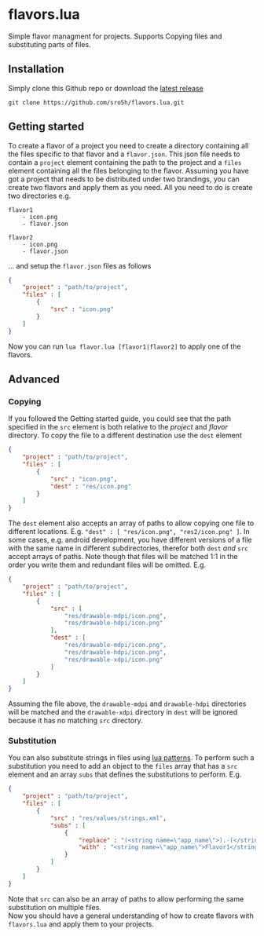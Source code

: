 # flavors.lua
Simple flavor managment for projects. Supports Copying files and substituting
parts of files.

## Installation
Simply clone this Github repo or download the [latest release](https://github.com/sro5h/flavors.lua/releases/latest)
~~~
git clone https://github.com/sro5h/flavors.lua.git
~~~

## Getting started
To create a flavor of a project you need to create a directory containing all the files specific to that flavor and a `flavor.json`. This json file needs to contain a `project` element containing the path to the project and a `files` element containing all the files belonging to the flavor. Assuming you have got a project that needs to be distributed under two brandings, you can create two flavors and apply them as you need. All you need to do is create two directories e.g.
~~~
flavor1
    - icon.png
    - flavor.json
~~~
~~~
flavor2
    - icon.png
    - flavor.json
~~~
... and setup the `flavor.json` files as follows
~~~ json
{
    "project" : "path/to/project",
    "files" : [
        {
            "src" : "icon.png"
        }
    ]
}
~~~
Now you can run `lua flavor.lua [flavor1|flavor2]` to apply one of the flavors.

## Advanced

### Copying
If you followed the Getting started guide, you could see that the path specified in the `src` element is both relative to the *project* and *flavor* directory. To copy the file to a different destination use the `dest` element
~~~ json
{
    "project" : "path/to/project",
    "files" : [
        {
            "src" : "icon.png",
            "dest" : "res/icon.png"
        }
    ]
}
~~~
The `dest` element also accepts an array of paths to allow copying one file to different locations. E.g. `"dest" : [ "res/icon.png", "res2/icon.png" ]`.
In some cases, e.g. android development, you have different versions of a file with the same name in different subdirectories, therefor both `dest` *and* `src` accept arrays of paths. Note though that files will be matched 1:1 in the order you write them and redundant files will be omitted. E.g.
~~~ json
{
    "project" : "path/to/project",
    "files" : [
        {
            "src" : [
                "res/drawable-mdpi/icon.png",
                "res/drawable-hdpi/icon.png"
            ],
            "dest" : [
                "res/drawable-mdpi/icon.png",
                "res/drawable-hdpi/icon.png",
                "res/drawable-xdpi/icon.png"
            ]
        }
    ]
}
~~~
Assuming the file above, the `drawable-mdpi` and `drawable-hdpi` directories will be matched and the `drawable-xdpi` directory in `dest` will be ignored because it has no matching `src` directory.

### Substitution
You can also substitute strings in files using [lua patterns](https://www.lua.org/pil/20.2.html). To perform such a substitution you need to add an object to the `files` array that has a `src` element and an array `subs` that defines the substitutions to perform. E.g.
~~~ json
{
    "project" : "path/to/project",
    "files" : [
        {
            "src" : "res/values/strings.xml",
            "subs" : [
                {
                    "replace" : "(<string name=\"app_name\">).-(</string>)",
                    "with" : "<string name=\"app_name\">Flavor1</string>"
                }
            ]
        }
    ]
}
~~~
Note that `src` can also be an array of paths to allow performing the same substitution on multiple files.  
Now you should have a general understanding of how to create flavors with `flavors.lua` and apply them to your projects.
